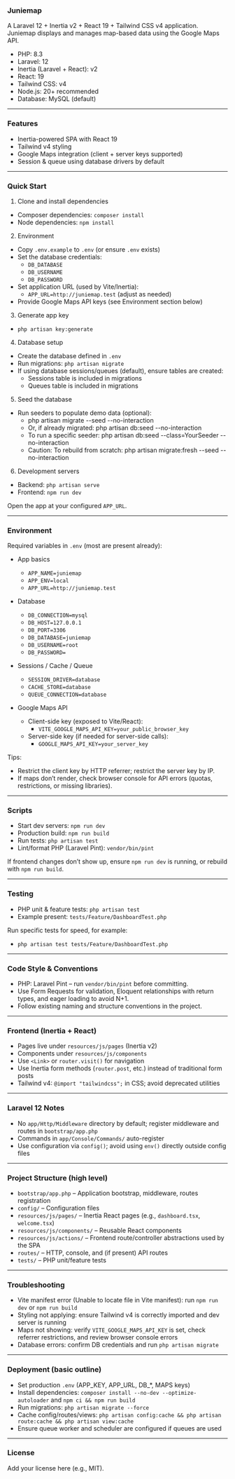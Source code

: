 ### Juniemap

A Laravel 12 + Inertia v2 + React 19 + Tailwind CSS v4 application. Juniemap displays and manages map-based data using the Google Maps API.

- PHP: 8.3
- Laravel: 12
- Inertia (Laravel + React): v2
- React: 19
- Tailwind CSS: v4
- Node.js: 20+ recommended
- Database: MySQL (default)

---

### Features
- Inertia-powered SPA with React 19
- Tailwind v4 styling
- Google Maps integration (client + server keys supported)
- Session & queue using database drivers by default

---

### Quick Start

1) Clone and install dependencies
- Composer dependencies: `composer install`
- Node dependencies: `npm install`

2) Environment
- Copy `.env.example` to `.env` (or ensure `.env` exists)
- Set the database credentials:
  - `DB_DATABASE`
  - `DB_USERNAME`
  - `DB_PASSWORD`
- Set application URL (used by Vite/Inertia):
  - `APP_URL=http://juniemap.test` (adjust as needed)
- Provide Google Maps API keys (see Environment section below)

3) Generate app key
- `php artisan key:generate`

4) Database setup
- Create the database defined in `.env`
- Run migrations: `php artisan migrate`
- If using database sessions/queues (default), ensure tables are created:
  - Sessions table is included in migrations
  - Queues table is included in migrations
5) Seed the database
- Run seeders to populate demo data (optional):
    - php artisan migrate --seed --no-interaction
    - Or, if already migrated: php artisan db:seed --no-interaction
    - To run a specific seeder: php artisan db:seed --class=YourSeeder --no-interaction
    - Caution: To rebuild from scratch: php artisan migrate:fresh --seed --no-interaction

6) Development servers
- Backend: `php artisan serve`
- Frontend: `npm run dev`

Open the app at your configured `APP_URL`.

---

### Environment
Required variables in `.env` (most are present already):

- App basics
  - `APP_NAME=juniemap`
  - `APP_ENV=local`
  - `APP_URL=http://juniemap.test`

- Database
  - `DB_CONNECTION=mysql`
  - `DB_HOST=127.0.0.1`
  - `DB_PORT=3306`
  - `DB_DATABASE=juniemap`
  - `DB_USERNAME=root`
  - `DB_PASSWORD=`

- Sessions / Cache / Queue
  - `SESSION_DRIVER=database`
  - `CACHE_STORE=database`
  - `QUEUE_CONNECTION=database`

- Google Maps API
  - Client-side key (exposed to Vite/React):
    - `VITE_GOOGLE_MAPS_API_KEY=your_public_browser_key`
  - Server-side key (if needed for server-side calls):
    - `GOOGLE_MAPS_API_KEY=your_server_key`

Tips:
- Restrict the client key by HTTP referrer; restrict the server key by IP.
- If maps don’t render, check browser console for API errors (quotas, restrictions, or missing libraries).

---

### Scripts
- Start dev servers: `npm run dev`
- Production build: `npm run build`
- Run tests: `php artisan test`
- Lint/format PHP (Laravel Pint): `vendor/bin/pint`

If frontend changes don’t show up, ensure `npm run dev` is running, or rebuild with `npm run build`.

---

### Testing
- PHP unit & feature tests: `php artisan test`
- Example present: `tests/Feature/DashboardTest.php`

Run specific tests for speed, for example:
- `php artisan test tests/Feature/DashboardTest.php`

---

### Code Style & Conventions
- PHP: Laravel Pint – run `vendor/bin/pint` before committing.
- Use Form Requests for validation, Eloquent relationships with return types, and eager loading to avoid N+1.
- Follow existing naming and structure conventions in the project.

---

### Frontend (Inertia + React)
- Pages live under `resources/js/pages` (Inertia v2)
- Components under `resources/js/components`
- Use `<Link>` or `router.visit()` for navigation
- Use Inertia form methods (`router.post`, etc.) instead of traditional form posts
- Tailwind v4: `@import "tailwindcss";` in CSS; avoid deprecated utilities

---

### Laravel 12 Notes
- No `app/Http/Middleware` directory by default; register middleware and routes in `bootstrap/app.php`
- Commands in `app/Console/Commands/` auto-register
- Use configuration via `config()`; avoid using `env()` directly outside config files

---

### Project Structure (high level)
- `bootstrap/app.php` – Application bootstrap, middleware, routes registration
- `config/` – Configuration files
- `resources/js/pages/` – Inertia React pages (e.g., `dashboard.tsx`, `welcome.tsx`)
- `resources/js/components/` – Reusable React components
- `resources/js/actions/` – Frontend route/controller abstractions used by the SPA
- `routes/` – HTTP, console, and (if present) API routes
- `tests/` – PHP unit/feature tests

---

### Troubleshooting
- Vite manifest error (Unable to locate file in Vite manifest): run `npm run dev` or `npm run build`
- Styling not applying: ensure Tailwind v4 is correctly imported and dev server is running
- Maps not showing: verify `VITE_GOOGLE_MAPS_API_KEY` is set, check referrer restrictions, and review browser console errors
- Database errors: confirm DB credentials and run `php artisan migrate`

---

### Deployment (basic outline)
- Set production `.env` (APP_KEY, APP_URL, DB_*, MAPS keys)
- Install dependencies: `composer install --no-dev --optimize-autoloader` and `npm ci && npm run build`
- Run migrations: `php artisan migrate --force`
- Cache config/routes/views: `php artisan config:cache && php artisan route:cache && php artisan view:cache`
- Ensure queue worker and scheduler are configured if queues are used

---

### License
Add your license here (e.g., MIT).
